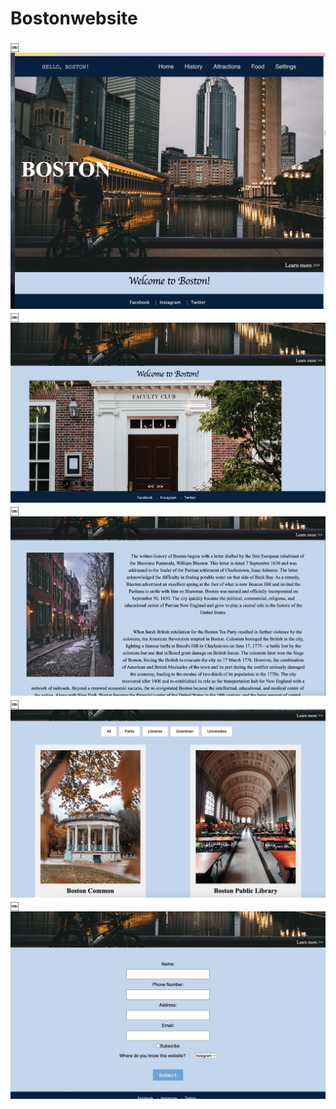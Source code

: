 # Bostonwebsite

￼![Image](./Screenshot_boston.JPG)
￼![Image](./Screenshot_welcome.JPG)
￼![Image](./Screenshot_history.JPG)
￼![Image](./Screenshot_attractions.JPG)
￼![Image](./Screenshot_rigister.JPG)



